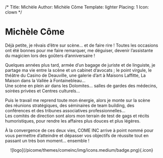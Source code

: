 /*
Title: Michèle
Author: Michèle Côme
Template: lighter
Placing: 1
Icon: clown
*/

# Michèle Côme

Déjà petite, je rêvais d’être sur scène… et de faire rire ! Toutes les occasions ont été bonnes pour me faire remarquer, me déguiser, devenir l’assistante du magicien lors des goûters d’anniversaire !

Quelques années plus tard, armée d’un bagage de juriste et de linguiste, je partage ma vie entre la scène et un cabinet d’avocats ; le point virgule, le théâtre du Casino de Deauville, une galerie d’art à Maisons Laffitte, La Maison dans la Vallée à Fontainebleau…  
Une scène en plein air dans les Dolomites… salles de gardes des médecins, soirées privées et Centres culturels…  

Puis le travail me reprend toute mon énergie, alors je monte sur la scène des réunions stratégiques, des séminaires de team building, des conférences et des tribunes associatives professionnelles…  
Les comités de direction sont alors mon terrain de test de gags et récits humoristiques, pour rendre les affaires plus douces et plus légères.

À la convergence de ces deux vies, COME INC arrive à point nommé pour vous permettre d’atteindre et dépasser vos objectifs de réussite tout en passant un très bon moment… ensemble !

<center>
    ![logo](/picome/themes/comeinc/img/icons.medium/badge.png){.icon}
</center>